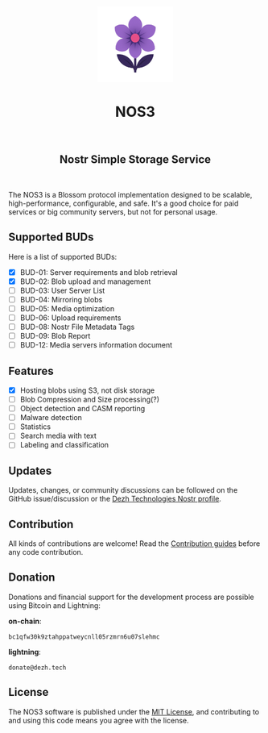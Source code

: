 <p align="center"> 
    <img alt="nos3" src="./.assets/images/nos3.svg" width="150" height="150" />
</p>

<h1 align="center">
NOS3
</h1>

<br/>

<h2 align="center">Nostr Simple Storage Service</h2>

<br/>


The NOS3 is a Blossom protocol implementation designed to be scalable, high-performance, configurable, and safe. It's a good choice for paid services or big community servers, but not for personal usage.

## Supported BUDs

Here is a list of supported BUDs:

- [X] BUD-01: Server requirements and blob retrieval
- [X] BUD-02: Blob upload and management
- [ ] BUD-03: User Server List
- [ ] BUD-04: Mirroring blobs
- [ ] BUD-05: Media optimization
- [ ] BUD-06: Upload requirements
- [ ] BUD-08: Nostr File Metadata Tags
- [ ] BUD-09: Blob Report
- [ ] BUD-12: Media servers information document

## Features

- [X] Hosting blobs using S3, not disk storage
- [ ] Blob Compression and Size processing(?)
- [ ] Object detection and CASM reporting
- [ ] Malware detection
- [ ] Statistics
- [ ] Search media with text
- [ ] Labeling and classification

## Updates

Updates, changes, or community discussions can be followed on the GitHub issue/discussion or the [Dezh Technologies Nostr profile](https://njump.me/dezh.tech).

## Contribution

All kinds of contributions are welcome!
Read the [Contribution guides](./CONTRIBUTING.md) before any code contribution.

## Donation

Donations and financial support for the development process are possible using Bitcoin and Lightning:

**on-chain**:

```
bc1qfw30k9ztahppatweycnll05rzmrn6u07slehmc
```

**lightning**: 

```
donate@dezh.tech
```

## License

The NOS3 software is published under the [MIT License](./LICENSE), and contributing to and using this code means you agree with the license.

